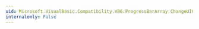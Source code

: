 ```yaml
---
uid: Microsoft.VisualBasic.Compatibility.VB6.ProgressBarArray.ChangeUICues
internalonly: False
---
```

